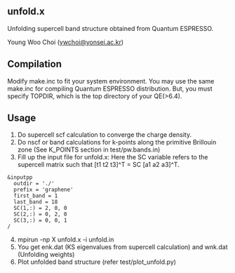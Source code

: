 
## unfold.x

Unfolding supercell band structure obtained from Quantum ESPRESSO.

Young Woo Choi (ywchoi@yonsei.ac.kr)

## Compilation

Modify make.inc to fit your system environment. 
You may use the same make.inc for compiling Quantum ESPRESSO distribution.
But, you must specify TOPDIR, which is the top directory of your QE(>6.4).

## Usage

1. Do supercell scf calculation to converge the charge density.
2. Do nscf or band calculations for k-points along the primitive Brillouin zone (See K_POINTS section in test/pw.bands.in)
3. Fill up the input file for unfold.x: Here the SC variable refers to the supercell matrix such that [t1 t2 t3]^T = SC [a1 a2 a3]^T.

```
&inputpp
  outdir = './'
  prefix = 'graphene'
  first_band = 1
  last_band = 18
  SC(1,:) = 2, 0, 0
  SC(2,:) = 0, 2, 0
  SC(3,:) = 0, 0, 1
/
```

4. mpirun -np X unfold.x -i unfold.in 
5. You get enk.dat (KS eigenvalues from supercell calculation) and wnk.dat (Unfolding weights)
6. Plot unfolded band structure (refer test/plot_unfold.py)
